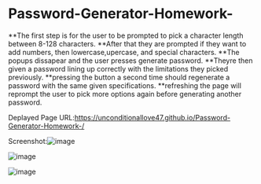# Password-Generator-Homework-

**The first step is for the user to be prompted to pick a character length between 8-128 characters.
**After that they are prompted if they want to add numbers, then lowercase,upercase, and special characters.
**The popups dissapear and the user presses generate password.
**Theyre then given a password lining up correctly with the limitations they picked previously.
**pressing the button a second time should regenerate a password with the same given specifications.
**refreshing the page will reprompt the user to pick more options again before generating another password.


Deplayed Page URL:https://unconditionallove47.github.io/Password-Generator-Homework-/

Screenshot:![image](https://user-images.githubusercontent.com/75865873/163735643-b05088dc-fe0f-4931-a313-28f989e367b1.png)


![image](https://user-images.githubusercontent.com/75865873/163735652-9756b544-f447-4f04-a549-77acf3e5a0e6.png)


![image](https://user-images.githubusercontent.com/75865873/163735658-d7482758-13ef-438e-be6f-d8e8b42d704e.png)
